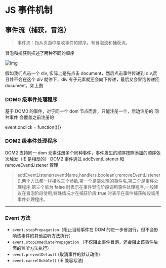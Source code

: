 # JS 事件机制

## 事件流（捕获，冒泡）

> 事件流：指从页面中接收事件的顺序，有冒泡流和捕获流。

冒泡和捕获则描述了两种不同的顺序

![img](https://www.peterchen.club/imgs/eventflow.png)

假如我们点击一个 div, 实际上是先点击 document，然后点击事件传递到 div,而且并不会在这个 div 就停下，div 有子元素就还会向下传递，最后又会冒泡传递回 document，如上图

### DOM0 级事件处理程序

基于 DOM0 的事件，对于同一个 dom 节点而言，只能注册一个，后边注册的 同种事件 会覆盖之前注册的

event.onclick = function(){}

### DOM2 级事件处理程序

DOM2 支持同一 dom 元素注册多个同种事件，事件发生的顺序按照添加的顺序依次触发（IE 是相反的）
DOM2 事件通过 addEventListener 和 removeEventListener 管理

> addEventListener(eventName,handlers,boolean);removeEventListener(),两个方法都一样接收三个参数,第一个是要处理的事件名,第二个是事件处理程序,第三个值为 **false** 时表示在事件冒泡阶段调用事件处理程序,一般建议在冒泡阶段使用,特殊情况才在捕获阶段,**true** 时表示在事件捕获阶段调用事件处理程序。

---

### Event 方法

- `event.stopPropagation`（阻止当前事件在 DOM 的进一步冒泡行，但不会影响该事件的其他监听方法执行）
- `event.stopImmediatePropagation` （不仅阻止事件冒泡，还会阻止该事件后面的监听方法执行）
- `event.preventDefault` (取消事件的默认动作)
- `event.cancelBubble()` (IE 兼容写法)
